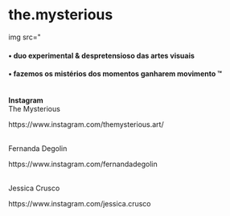 # the.mysterious

img src="

<h4>• duo experimental & despretensioso das artes visuais</h4>
<h4>• fazemos os mistérios dos momentos ganharem movimento ™</h4>
<br>
<b>Instagram</b><br>
The Mysterious
<p>https://www.instagram.com/themysterious.art/</p><br>
Fernanda Degolin
<p>https://www.instagram.com/fernandadegolin</p><br>
Jessica Crusco
<p>https://www.instagram.com/jessica.crusco</p>

